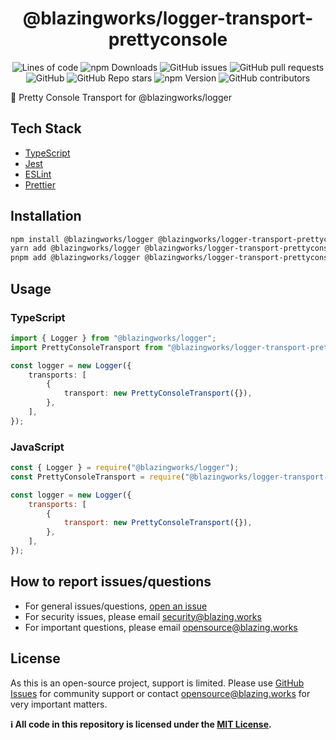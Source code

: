 <div align="center">

# @blazingworks/logger-transport-prettyconsole

![Lines of code](https://img.shields.io/tokei/lines/github/blazingworks/logger-transport-prettyconsole?style=for-the-badge)
![npm Downloads](https://img.shields.io/npm/dy/@blazingworks/logger-transport-prettyconsole?style=for-the-badge)
![GitHub issues](https://img.shields.io/github/issues/blazingworks/logger-transport-prettyconsole?style=for-the-badge)
![GitHub pull requests](https://img.shields.io/github/issues-pr/blazingworks/logger-transport-prettyconsole?style=for-the-badge)
![GitHub](https://img.shields.io/github/license/blazingworks/logger-transport-prettyconsole?style=for-the-badge)
![GitHub Repo stars](https://img.shields.io/github/stars/blazingworks/logger-transport-prettyconsole?style=for-the-badge)
![npm Version](https://img.shields.io/npm/v/@blazingworks/logger-transport-prettyconsole?style=for-the-badge)
![GitHub contributors](https://img.shields.io/github/contributors/blazingworks/logger-transport-prettyconsole?style=for-the-badge)

</div>

🔌 Pretty Console Transport for @blazingworks/logger

## Tech Stack

-   [TypeScript](https://www.typescriptlang.org/)
-   [Jest](https://jestjs.io/)
-   [ESLint](https://eslint.org/)
-   [Prettier](https://prettier.io/)

## Installation

```bash
npm install @blazingworks/logger @blazingworks/logger-transport-prettyconsole
yarn add @blazingworks/logger @blazingworks/logger-transport-prettyconsole
pnpm add @blazingworks/logger @blazingworks/logger-transport-prettyconsole
```

## Usage

### TypeScript

```typescript
import { Logger } from "@blazingworks/logger";
import PrettyConsoleTransport from "@blazingworks/logger-transport-prettyconsole";

const logger = new Logger({
    transports: [
        {
            transport: new PrettyConsoleTransport({}),
        },
    ],
});
```

### JavaScript

```javascript
const { Logger } = require("@blazingworks/logger");
const PrettyConsoleTransport = require("@blazingworks/logger-transport-prettyconsole");

const logger = new Logger({
    transports: [
        {
            transport: new PrettyConsoleTransport({}),
        },
    ],
});
```

## How to report issues/questions

-   For general issues/questions, [open an issue](https://github.com/blazingworks/logger-transport-prettyconsole/issues)
-   For security issues, please email [security@blazing.works](mailto:security@blazing.works)
-   For important questions, please email [opensource@blazing.works](mailto:opensource@blazing.works)

## License

As this is an open-source project, support is limited. Please use [GitHub Issues](https://github.com/blazingworks/logger-transport-prettyconsole/issues) for community support or contact [opensource@blazing.works](mailto:opensource@blazing.works) for very important matters.

**ℹ️ All code in this repository is licensed under the [MIT License](LICENSE.md).**
